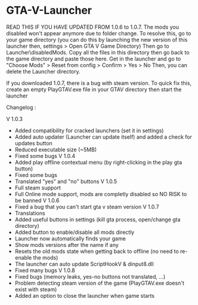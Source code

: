 # GTA-V-Launcher


READ THIS IF YOU HAVE UPDATED FROM 1.0.6 to 1.0.7. The mods you disabled won't appear anymore due to folder change.
To resolve this, go to your game directory (you can do this by launching the new version of this launcher then, settings > Open GTA V Game Directory)
Then go to Launcher\disabledMods. Copy all the files in this directory then go back to the game directory and paste those here.
Get in the launcher and go to "Choose Mods" > Reset from config > Confirm > Yes > No
Then, you can delete the Launcher directory.

If you downloaded 1.0.7, there is a bug with steam version. To quick fix this, create an empty PlayGTAV.exe file in your GTAV directory then start the launcher

Changelog :

V 1.0.3
- Added compatibility for cracked launchers (set it in settings)
- Added auto updater (Launcher can update itself) and added a check for updates button
- Reduced executable size (~5MB)
- Fixed some bugs
V 1.0.4 
- Added play offline contextual menu (by right-clicking in the play gta button) 
- Fixed some bugs 
- Translated "yes" and "no" buttons 
V 1.0.5 
- Full steam support 
- Full Online mode support, mods are completly disabled so NO RISK to be banned 
V 1.0.6 
- Fixed a bug that you can't start gta v steam version 
V 1.0.7
- Translations
- Added useful buttons in settings (kill gta process, open/change gta directory)
- Added button to enable/disable all mods directly
- Launcher now automatically finds your game
- Show mods versions after the name if any
- Resets the old mods state when getting back to offline (no need to re-enable the mods)
- The launcher can auto update ScriptHookV & dinput8.dll
- Fixed many bugs
V 1.0.8
- Fixed bugs (memory leaks, yes-no buttons not translated, ...)
- Problem detecting steam version of the game (PlayGTAV.exe doesn't exist with steam)
- Added an option to close the launcher when game starts